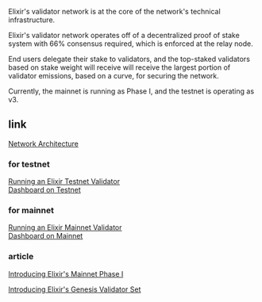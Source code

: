 Elixir's validator network is at the core of the network's technical infrastructure.

Elixir's validator network operates off of a decentralized proof of stake system with 66% consensus required, which is enforced at the relay node.

End users delegate their stake to validators, and the top-staked validators based on stake weight will receive will receive the largest portion of validator emissions, based on a curve, for securing the network.

Currently, the mainnet is running as Phase I, and the testnet is operating as v3.

## link

[Network Architecture](https://docs.elixir.xyz/technical-architecture)

### for testnet

[Running an Elixir Testnet Validator](https://docs.elixir.xyz/running-a-testnet-validator)  
[Dashboard on Testnet](https://testnet-3.elixir.xyz/validators)

### for mainnet

[Running an Elixir Mainnet Validator](https://docs.elixir.xyz/running-an-elixir-validator)  
[Dashboard on Mainnet](https://www.elixir.xyz/validators)

### article

[Introducing Elixir's Mainnet Phase I](https://mirror.xyz/0x25832C2fC7B7380E5B74Ea280ea2D2C98a0d5644/9HACryE3fAcFUfAiyLo_43yOmVe8hu4I2iVVBOwg8_U)

[Introducing Elixir's Genesis Validator Set](https://mirror.xyz/0x25832C2fC7B7380E5B74Ea280ea2D2C98a0d5644/3CAnhAUbz9aWGDHML4GdyY9HUFdpaxn1L-thicnHvf8)
